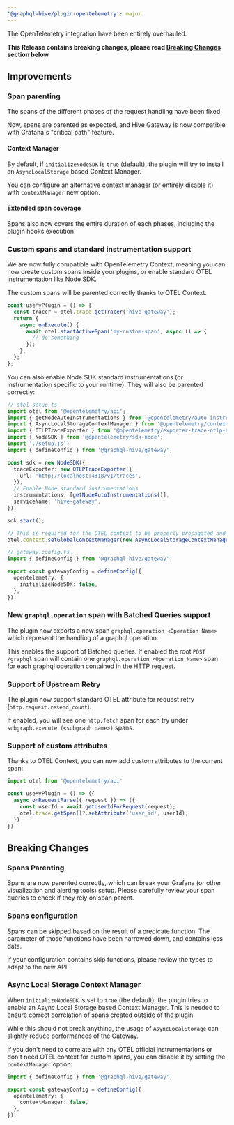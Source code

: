 ```yaml
---
'@graphql-hive/plugin-opentelemetry': major
---
```


The OpenTelemetry integration have been entirely overhauled.

**This Release contains breaking changes, please read [Breaking Changes](#breaking-changes) section below**

## Improvements

### Span parenting

The spans of the different phases of the request handling have been fixed.

Now, spans are parented as expected, and Hive Gateway is now compatible with Grafana's "critical path" feature.

#### Context Manager

By default, if `initializeNodeSDK` is `true` (default), the plugin will try to install an `AsyncLocalStorage` based Context Manager.

You can configure an alternative context manager (or entirely disable it) with `contextManager` new option.

#### Extended span coverage

Spans also now covers the entire duration of each phases, including the plugin hooks execution.

### Custom spans and standard instrumentation support

We are now fully compatible with OpenTelemetry Context, meaning you can now create custom spans
inside your plugins, or enable standard OTEL instrumentation like Node SDK.

The custom spans will be parented correctly thanks to OTEL Context.

```ts
const useMyPlugin = () => {
  const tracer = otel.trace.getTracer('hive-gateway');
  return {
    async onExecute() {
      await otel.startActiveSpan('my-custom-span', async () => {
        // do something
      });
    },
  };
};
```

You can also enable Node SDK standard instrumentations (or instrumentation specific to your runtime).
They will also be parented correctly:

```ts
// otel-setup.ts
import otel from '@opentelemetry/api';
import { getNodeAutoInstrumentations } from '@opentelemetry/auto-instrumentations-node';
import { AsyncLocalStorageContextManager } from '@opentelemetry/context-async-hooks';
import { OTLPTraceExporter } from '@opentelemetry/exporter-trace-otlp-http';
import { NodeSDK } from '@opentelemetry/sdk-node';
import './setup.js';
import { defineConfig } from '@graphql-hive/gateway';

const sdk = new NodeSDK({
  traceExporter: new OTLPTraceExporter({
    url: 'http://localhost:4318/v1/traces',
  }),
  // Enable Node standard instrumentations
  instrumentations: [getNodeAutoInstrumentations()],
  serviceName: 'hive-gateway',
});

sdk.start();

// This is required for the OTEL context to be properly propagated and spans correlated with Hive's integration.
otel.context.setGlobalContextManager(new AsyncLocalStorageContextManager());

// gateway.config.ts
import { defineConfig } from '@graphql-hive/gateway';

export const gatewayConfig = defineConfig({
  opentelemetry: {
    initializeNodeSDK: false,
  },
});
```

### New `graphql.operation` span with Batched Queries support

The plugin now exports a new span `graphql.operation <Operation Name>` which represent the handling of a graphql operation.

This enables the support of Batched queries. If enabled the root `POST /graphql` span will contain
one `graphql.operation <Operation Name>` span for each graphql operation contained in the HTTP request.

### Support of Upstream Retry

The plugin now support standard OTEL attribute for request retry (`http.request.resend_count`).

If enabled, you will see one `http.fetch` span for each try under `subgraph.execute (<subgraph name>)` spans.

### Support of custom attributes

Thanks to OTEL Context, you can now add custom attributes to the current span:

```ts
import otel from '@opentelemetry/api'

const useMyPlugin = () => ({
  async onRequestParse({ request }) => ({
    const userId = await getUserIdForRequest(request);
    otel.trace.getSpan()?.setAttribute('user_id', userId);
  })
})
```

## Breaking Changes

### Spans Parenting

Spans are now parented correctly, which can break your Grafana (or other visualization and alerting tools) setup.
Please carefully review your span queries to check if they rely on span parent.

### Spans configuration

Spans can be skipped based on the result of a predicate function. The parameter of those functions have been narrowed down, and contains less data.

If your configuration contains skip functions, please review the types to adapt to the new API.

### Async Local Storage Context Manager

When `initializeNodeSDK` is set to `true` (the default), the plugin tries to enable an Async Local Storage based Context Manager.
This is needed to ensure correct correlation of spans created outside of the plugin.

While this should not break anything, the usage of `AsyncLocalStorage` can slightly reduce performances of the Gateway.

If you don't need to correlate with any OTEL official instrumentations or don't need OTEL context for custom spans, you can disable it by setting the `contextManager` option:

```ts
import { defineConfig } from '@graphql-hive/gateway';

export const gatewayConfig = defineConfig({
  opentelemetry: {
    contextManager: false,
  },
});
```
